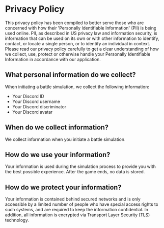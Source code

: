 # Privacy Policy

This privacy policy has been compiled to better serve those who are concerned with how their 'Personally Identifiable Information' (PII) is being used online. PII, as described in US privacy law and information security, is information that can be used on its own or with other information to identify, contact, or locate a single person, or to identify an individual in context. Please read our privacy policy carefully to get a clear understanding of how we collect, use, protect or otherwise handle your Personally Identifiable Information in accordance with our application.

## What personal information do we collect?

When initiating a battle simulation, we collect the following information:

* Your Discord ID
* Your Discord username
* Your Discord discriminator
* Your Discord avatar

## When do we collect information?

We collect information when you initiate a battle simulation.

## How do we use your information?

Your information is used during the simulation process to provide you with the best possible experience. After the game ends, no data is stored.

## How do we protect your information?

Your information is contained behind secured networks and is only accessible by a limited number of people who have special access rights to such systems, and are required to keep the information confidential. In addition, all information is encrypted via Transport Layer Security (TLS) technology.
